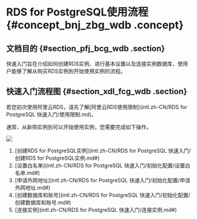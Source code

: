 # RDS for PostgreSQL使用流程 {#concept_bnj_zbg_wdb .concept}

## 文档目的 {#section_pfj_bcg_wdb .section}

快速入门旨在介绍如何创建RDS实例、进行基本设置以及连接实例数据库，使用户能够了解从购买RDS实例到开始使用实例的流程。

## 快速入门流程图 {#section_xdl_fcg_wdb .section}

若您初次使用阿里云RDS，请先了解[阿里云RDS使用限制](intl.zh-CN/RDS for PostgreSQL 快速入门/使用限制.md)。

通常，从新购实例到可以开始使用实例，您需要完成如下操作。

![](http://static-aliyun-doc.oss-cn-hangzhou.aliyuncs.com/assets/img/7845/15591000172954_zh-CN.png)

1.  [创建RDS for PostgreSQL实例](intl.zh-CN/RDS for PostgreSQL 快速入门/创建RDS for PostgreSQL实例.md#)
2.  [设置白名单](intl.zh-CN/RDS for PostgreSQL 快速入门/初始化配置/设置白名单.md#)
3.  [申请外网地址](intl.zh-CN/RDS for PostgreSQL 快速入门/初始化配置/申请外网地址.md#)
4.  [创建数据库和账号](intl.zh-CN/RDS for PostgreSQL 快速入门/初始化配置/创建数据库和账号.md#)
5.  [连接实例](intl.zh-CN/RDS for PostgreSQL 快速入门/连接实例.md#)

